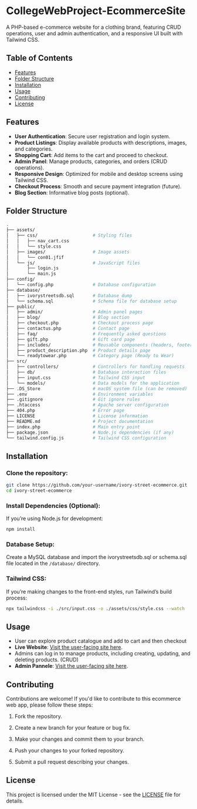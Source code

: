 # CollegeWebProject-EcommerceSite
A PHP-based e-commerce website for a clothing brand, featuring CRUD operations, user and admin authentication, and a responsive UI built with Tailwind CSS.

## Table of Contents

- [Features](#features)
- [Folder Structure](#folder-structure)
- [Installation](#installation)
- [Usage](#usage)
- [Contributing](#contributing)
- [License](#license)

## Features

- **User Authentication**: Secure user registration and login system.
- **Product Listings**: Display available products with descriptions, images, and categories.
- **Shopping Cart**: Add items to the cart and proceed to checkout.
- **Admin Panel**: Manage products, categories, and orders (CRUD operations).
- **Responsive Design**: Optimized for mobile and desktop screens using Tailwind CSS.
- **Checkout Process**: Smooth and secure payment integration (future).
- **Blog Section**: Informative blog posts (optional).

## Folder Structure

```bash
.
├── assets/
│   ├── css/                     # Styling files
│   │   ├── nav_cart.css
│   │   └── style.css
│   ├── images/                  # Image assets
│   │   └── con01.jfif
│   └── js/                      # JavaScript files
│       ├── login.js
│       └── main.js
├── config/
│   └── config.php               # Database configuration
├── database/
│   ├── ivorystreetsdb.sql       # Database dump
│   └── schema.sql               # Schema file for database setup
├── public/
│   ├── admin/                   # Admin panel pages
│   ├── blog/                    # Blog section
│   ├── checkout.php             # Checkout process page
│   ├── contactus.php            # Contact page
│   ├── faq/                     # Frequently asked questions
│   ├── gift.php                 # Gift card page
│   ├── includes/                # Reusable components (headers, footers, etc.)
│   ├── product_description.php  # Product details page
│   └── readytowear.php          # Category page (Ready to Wear)
├── src/
│   ├── controllers/             # Controllers for handling requests
│   ├── db/                      # Database interaction files
│   ├── input.css                # Tailwind CSS input
│   └── models/                  # Data models for the application
├── .DS_Store                    # macOS system file (can be removed)
├── .env                         # Environment variables
├── .gitignore                   # Git ignore rules
├── .htaccess                    # Apache server configuration
├── 404.php                      # Error page
├── LICENSE                      # License information
├── README.md                    # Project documentation
├── index.php                    # Main entry point
├── package.json                 # Node.js dependencies (if any)
└── tailwind.config.js           # Tailwind CSS configuration
```

## Installation

### Clone the repository:
```bash
git clone https://github.com/your-username/ivory-street-ecommerce.git
cd ivory-street-ecommerce
```
### Install Dependencies (Optional):
If you’re using Node.js for development:
```bash
npm install
```
### Database Setup:
Create a MySQL database and import the ivorystreetsdb.sql or schema.sql file located in the `/database/` directory.

### Tailwind CSS:
If you’re making changes to the front-end styles, run Tailwind’s build process:
```bash
npx tailwindcss -i ./src/input.css -o ./assets/css/style.css --watch
```
## Usage 
- User can explore product catalogue and add to cart and then checkout
- **Live Website**: [Visit the user-facing site here](https://www.ivorystreets.live).  
- Admins can log in to manage products, including creating, updating, and deleting products. (CRUD)
- **Admin Pannele**: [Visit the user-facing site here](https://www.ivorystreets.live/admin/index.php).  

## Contributing

Contributions are welcome! If you'd like to contribute to this ecommerce web app, please follow these steps:

1. Fork the repository.

2. Create a new branch for your feature or bug fix.

3. Make your changes and commit them to your branch.

4. Push your changes to your forked repository.

5. Submit a pull request describing your changes.

## License

This project is licensed under the MIT License - see the [LICENSE](LICENSE) file for details.
